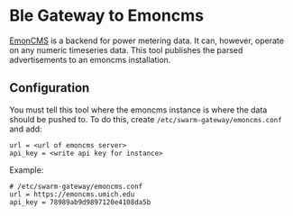 Ble Gateway to Emoncms
======================

[EmonCMS](http://emoncms.org/) is a backend for power metering data. It can,
however, operate on any numeric timeseries data. This tool publishes the
parsed advertisements to an emoncms installation.

Configuration
-------------

You must tell this tool where the emoncms instance is where the data should
be pushed to. To do this, create `/etc/swarm-gateway/emoncms.conf` and add:

    url = <url of emoncms server>
    api_key = <write api key for instance>

Example:

	# /etc/swarm-gateway/emoncms.conf
    url = https://emoncms.umich.edu
    api_key = 78989ab9d9897120e4108da5b
